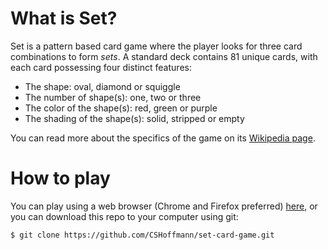 # What is Set?
Set is a pattern based card game where the player looks for three card combinations to form *sets*. 
A standard deck contains 81 unique cards, with each card possessing four distinct features:  
- The shape: oval, diamond or squiggle 
- The number of shape(s): one, two or three
- The color of the shape(s): red, green or purple
- The shading of the shape(s): solid, stripped or empty 

You can read more about the specifics of the game on its [Wikipedia page](https://en.wikipedia.org/wiki/Set_(card_game)).

# How to play

You can play using a web browser (Chrome and Firefox preferred) [here](https://cshoffmann.github.io/set-card-game/), or you can 
download this repo to your computer using git: 

```bash
$ git clone https://github.com/CSHoffmann/set-card-game.git
```